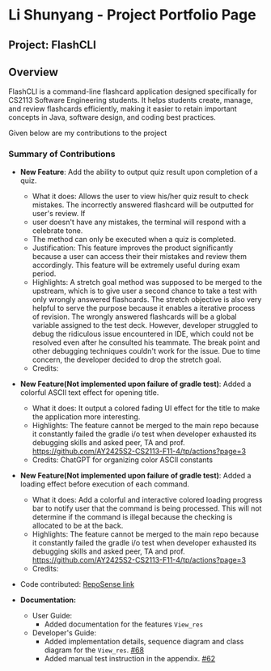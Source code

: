 # Li Shunyang - Project Portfolio Page

## Project: FlashCLI
## Overview
FlashCLI is a command-line flashcard application designed specifically for CS2113 Software Engineering students. It helps students create, manage, and review flashcards efficiently, making it easier to retain important concepts in Java, software design, and coding best practices.

Given below are my contributions to the project
### Summary of Contributions
- **New Feature**: Add the ability to output quiz result upon completion of a quiz.
    - What it does: Allows the user to view his/her quiz result to check mistakes. 
      The incorrectly answered flashcard will be outputted for user's review. If 
    - user doesn't have any mistakes, the terminal will respond with a celebrate tone.
    - The method can only be executed when a quiz is completed. 
    - Justification: This feature improves the product significantly because a user can access their
      their mistakes and review them accordingly. This feature will be extremely useful during exam period.
    - Highlights: A stretch goal method was supposed to be merged to the upstream, which is to give user a second chance to take a test with only wrongly answered flashcards.
      The stretch objective is also very helpful to serve the purpose because it enables a iterative process of revision. 
      The wrongly answered flashcards will be a global variable assigned to the test deck. However, developer struggled to debug the ridiculous issue encountered in IDE, which could
      not be resolved even after he consulted his teammate. The break point and other debugging techniques couldn't work for the issue. Due to time concern, the developer decided to drop the stretch goal. 
    - Credits: 
  

- **New Feature(Not implemented upon failure of gradle test)**: Added a colorful ASCIl text effect for opening title.
    - What it does: It output a colored fading UI effect for the title to make the application more interesting.
    - Highlights: The feature cannot be merged to the main repo because it constantly failed the gradle i/o test
      when developer exhausted its debugging skills and asked peer, TA and prof.
      https://github.com/AY2425S2-CS2113-F11-4/tp/actions?page=3
    - Credits: ChatGPT for organizing color ASCIl constants
  

- **New Feature(Not implemented upon failure of gradle test)**: Added a loading effect before execution of each command.
    - What it does: Add a colorful and interactive colored loading progress bar to notify user
      that the command is being processed. This will not determine if the command is illegal because
      the checking is allocated to be at the back. 
    - Highlights: The feature cannot be merged to the main repo because it constantly failed the gradle i/o test
      when developer exhausted its debugging skills and asked peer, TA and prof. 
      https://github.com/AY2425S2-CS2113-F11-4/tp/actions?page=3
    - Credits: 
  


- Code contributed: [RepoSense link](https://nus-cs2113-ay2425s2.github.io/tp-dashboard/?search=manz9802&breakdown=true&sort=groupTitle%20dsc&sortWithin=title&since=2025-02-21&timeframe=commit&mergegroup=&groupSelect=groupByRepos&checkedFileTypes=docs~functional-code~test-code~other)
- **Documentation:**
    - User Guide:
        - Added documentation for the features `View_res`
    - Developer's Guide:
        - Added implementation details, sequence diagram and class diagram for the `View_res`. [#68](https://github.com/AY2425S2-CS2113-F11-4/tp/pull/68)
        - Added manual test instruction in the appendix. [#62](https://github.com/AY2425S2-CS2113-F11-4/tp/pull/62)